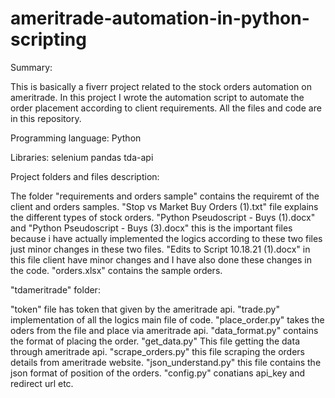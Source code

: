 # ameritrade-automation-in-python-scripting
Summary:

This is basically a fiverr project related to the stock orders automation on ameritrade. In this project I wrote the automation script to automate the order placement according to client requirements. All the files and code are in this repository.

Programming language: 
Python

Libraries:
selenium
pandas
tda-api

Project folders and files description:

The folder "requirements and orders sample" contains the requiremt of the client and orders samples.
"Stop vs Market Buy Orders (1).txt" file explains the different types of stock orders.
"Python Pseudoscript - Buys (1).docx" and "Python Pseudoscript - Buys (3).docx" this is the important files because i have actually implemented the logics according to these two files just minor changes in these two files.
"Edits to Script 10.18.21 (1).docx" in this file client have minor changes and I have also done these changes in the code.
"orders.xlsx" contains the sample orders.

"tdameritrade" folder:

"token" file has token that given by the ameritrade api.
"trade.py" implementation of all the logics main file of code.
"place_order.py" takes the oders from the file and place via ameritrade api.
"data_format.py" contains the format of placing the order.
"get_data.py" This file getting the data through ameritrade api.
"scrape_orders.py" this file scraping the orders details from ameritrade website.
"json_understand.py" this file contains the json format of position of the orders.
"config.py" conatians api_key and redirect url etc.


